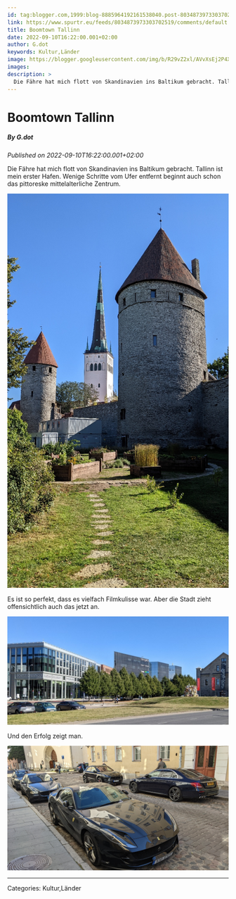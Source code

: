 ```yaml
---
id: tag:blogger.com,1999:blog-8885964192161538040.post-8034873973303702519
link: https://www.spurtr.eu/feeds/8034873973303702519/comments/default
title: Boomtown Tallinn
date: 2022-09-10T16:22:00.001+02:00
author: G.dot
keywords: Kultur,Länder
image: https://blogger.googleusercontent.com/img/b/R29vZ2xl/AVvXsEj2P4XWirkcbhFZEwlK4cveOzHL_SigOt3ErQTPQ1jlcm41b8YCOj8m194fzAcWO3qmFOUIBGn18v1WmE2zOBJzKyQqWDvGH4u-gD7-9fZ4cTJjNG503SuFi2-zL8Np3olMVQPP715luFg/s72-c/1662817898268275-0.png
images: 
description: >
  Die Fähre hat mich flott von Skandinavien ins Baltikum gebracht. Tallinn ist mein erster Hafen. Wenige Schritte vom Ufer entfernt beginnt auch schon das pittoreske mittelalterliche Zentrum. Es ist so perfekt, dass es vielfach Filmkulisse war. Aber die Stadt zieht offensichtlich auch das
---
```

# Boomtown Tallinn
##### By G.dot
_Published on 2022-09-10T16:22:00.001+02:00_

Die Fähre hat mich flott von Skandinavien ins Baltikum gebracht. Tallinn ist mein erster Hafen. Wenige Schritte vom Ufer entfernt beginnt auch schon das pittoreske mittelalterliche Zentrum.

[![](pics/1662817898268275-0.png)](pics/1662817898268275-0.png)

Es ist so perfekt, dass es vielfach Filmkulisse war. Aber die Stadt zieht offensichtlich auch das jetzt an. 

[![](pics/1662817894230618-1.png)](pics/1662817894230618-1.png)

Und den Erfolg zeigt man.

[![](pics/1662817889030192-2.png)](pics/1662817889030192-2.png)

---
Categories: Kultur,Länder